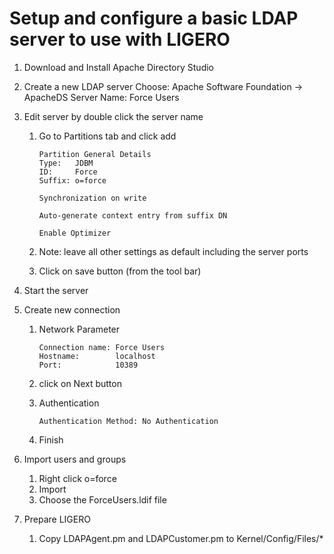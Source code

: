 # Setup and configure a basic LDAP server to use with LIGERO

1. Download and Install Apache Directory Studio

2. Create a new LDAP server
    Choose:      Apache Software Foundation -> ApacheDS
    Server Name: Force Users

3. Edit server by double click the server name
    1. Go to Partitions tab and click add

        ```
        Partition General Details
        Type:   JDBM
        ID:     Force
        Suffix: o=force

        Synchronization on write

        Auto-generate context entry from suffix DN

        Enable Optimizer
        ```

    2. Note: leave all other settings as default including the server ports
    3. Click on save button (from the tool bar)

4. Start the server

5. Create new connection
    1. Network Parameter

        ```
        Connection name: Force Users
        Hostname:        localhost
        Port:            10389
        ```

    2. click on Next button

    3. Authentication

        ```
        Authentication Method: No Authentication
        ```

    4. Finish

6. Import users and groups
    1. Right click o=force
    2. Import
    3. Choose the ForceUsers.ldif file

7. Prepare LIGERO
    1. Copy LDAPAgent.pm and LDAPCustomer.pm to Kernel/Config/Files/*